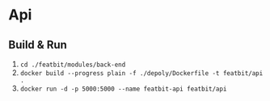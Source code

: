# Api

## Build & Run
1. `cd ./featbit/modules/back-end`
2. `docker build --progress plain -f ./depoly/Dockerfile -t featbit/api .`
3. `docker run -d -p 5000:5000 --name featbit-api featbit/api`